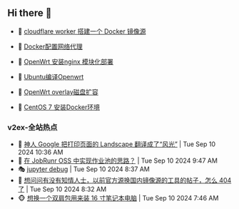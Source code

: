 ## Hi there 👋

<!--
**dkyg666/dkyg666** is a ✨ _special_ ✨ repository because its `README.md` (this file) appears on your GitHub profile.

Here are some ideas to get you started:

- 🔭 I’m currently working on ...
- 🌱 I’m currently learning ...
- 👯 I’m looking to collaborate on ...
- 🤔 I’m looking for help with ...
- 💬 Ask me about ...
- 📫 How to reach me: ...
- 😄 Pronouns: ...
- ⚡ Fun fact: ...
-->

<!-- BLOG-POST-LIST:START -->
- 🦩 [cloudflare worker 搭建一个 Docker 镜像源](http://blog.1996099.xyz/archives/cloudflare-worker-da-jian-yi-ge-docker-jing-xiang-zhan) 

- 🚦 [Docker配置网络代理](http://blog.1996099.xyz/archives/dockerpei-zhi-wang-luo-dai-li) 

- 🫶 [OpenWrt 安装nginx 模块化部署](http://blog.1996099.xyz/archives/openwrt-an-zhuang-nginx-mo-kuai-hua-bu-shu) 

- 🦄 [Ubuntu编译Openwrt](http://blog.1996099.xyz/archives/ubuntuzi-bian-yi-openwrt) 

- 🐻 [OpenWrt overlay磁盘扩容](http://blog.1996099.xyz/archives/openwrt-overlay) 

- 🤖 [CentOS 7 安装Docker环境](http://blog.1996099.xyz/archives/centos-docker) 
<!-- BLOG-POST-LIST:END -->

### v2ex-全站热点
<!-- v2ex:START -->
- 🥸 [神人 Google 把打印页面的 Landscape 翻译成了“风光”](https://www.v2ex.com/t/1071755#reply2) | Tue Sep 10 2024 10:36 AM
- 🤗 [在 JobRunr OSS 中实现作业池的思路？](https://www.v2ex.com/t/1071740#reply0) | Tue Sep 10 2024 9:47 AM
- 🎭 [jupyter debug](https://www.v2ex.com/t/1071709#reply1) | Tue Sep 10 2024 8:37 AM
- 🥷 [想问问有没有知情人士，以前官方源换国内镜像源的工具的帖子，怎么 404 了](https://www.v2ex.com/t/1071704#reply4) | Tue Sep 10 2024 8:32 AM
- 🐵 [想换一个双肩包用来装 16 寸笔记本电脑](https://www.v2ex.com/t/1071684#reply14) | Tue Sep 10 2024 7:46 AM<!-- v2ex:END -->


